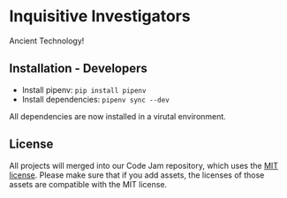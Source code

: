 # Inquisitive Investigators

Ancient Technology!

## Installation - Developers

* Install pipenv: `pip install pipenv`
* Install dependencies: `pipenv sync --dev`

All dependencies are now installed in a virutal environment.

## License

All projects will merged into our Code Jam repository, which uses the [MIT license](../LICENSE). Please make sure that if you add assets, the licenses of those assets are compatible with the MIT license. 
